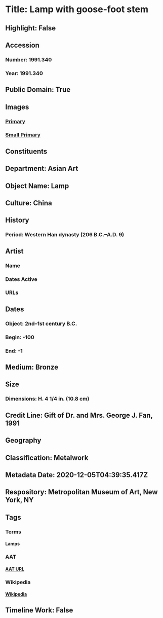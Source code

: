 # Title: Lamp with goose-foot stem
## Highlight: False
## Accession
### Number: 1991.340
### Year: 1991.340
## Public Domain: True
## Images
### [Primary](https://images.metmuseum.org/CRDImages/as/original/1991_340.JPG)
### [Small Primary](https://images.metmuseum.org/CRDImages/as/web-large/1991_340.JPG)
## Constituents
## Department: Asian Art
## Object Name: Lamp
## Culture: China
## History
### Period: Western Han dynasty (206 B.C.–A.D. 9)
## Artist
### Name
### Dates Active
### URLs
## Dates
### Object: 2nd–1st century B.C.
### Begin: -100
### End: -1
## Medium: Bronze
## Size
### Dimensions: H. 4 1/4 in. (10.8 cm)
## Credit Line: Gift of Dr. and Mrs. George J. Fan, 1991
## Geography
## Classification: Metalwork
## Metadata Date: 2020-12-05T04:39:35.417Z
## Respository: Metropolitan Museum of Art, New York, NY
## Tags
### Terms
#### Lamps
### AAT
#### [AAT URL](http://vocab.getty.edu/page/aat/300037592)
### Wikipedia
#### [Wikipedia]()
## Timeline Work: False